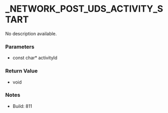 # _NETWORK_POST_UDS_ACTIVITY_START

No description available.

### Parameters
* const char* activityId

### Return Value
* void

### Notes
* Build: 811

